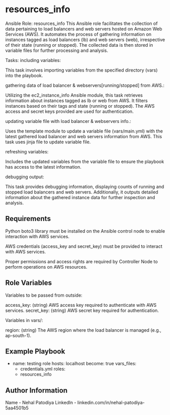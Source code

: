resources_info
=========

Ansible Role: resources_info
This Ansible role facilitates the collection of data pertaining to load balancers and web servers hosted on Amazon Web Services (AWS). It automates the process of gathering information on instances tagged as load balancers (lb) and web servers (web), irrespective of their state (running or stopped). The collected data is then stored in variable files for further processing and analysis.

Tasks:
including variables: 

This task involves importing variables from the specified directory (vars) into the playbook.

gathering data of load balancer & webservers[running/stopped] from AWS.:

Utilizing the ec2_instance_info Ansible module, this task retrieves information about instances tagged as lb or web from AWS. It filters instances based on their tags and state (running or stopped). The AWS access and secret keys provided are used for authentication.

updating variable file with load balancer & webservers info.:

Uses the template module to update a variable file (vars/main.yml) with the latest gathered load balancer and web servers information from AWS.
This task uses jinja file to update variable file.

refreshing variables:

Includes the updated variables from the variable file to ensure the playbook has access to the latest information.

debugging output: 

This task provides debugging information, displaying counts of running and stopped load balancers and web servers. Additionally, it outputs detailed information about the gathered instance data for further inspection and analysis.

Requirements
------------

Python boto3 library must be installed on the Ansible control node to enable interaction with AWS services.

AWS credentials (access_key and secret_key) must be provided to interact with AWS services.

Proper permissions and access rights are required by Controller Node to perform operations on AWS resources.

Role Variables
--------------

Variables to be passed from outside:

access_key: (string) AWS access key required to authenticate with AWS services.
secret_key: (string) AWS secret key required for authentication.

Variables in vars/:

region: (string) The AWS region where the load balancer is managed (e.g., ap-south-1).

Example Playbook
----------------

- name: testing role
  hosts: localhost
  become: true
  vars_files:
    - credentials.yml
  roles:
    - resources_info

Author Information
------------------

Name - Nehal Patodiya
LinkedIn - linkedin.com/in/nehal-patodiya-5aa4501b5
